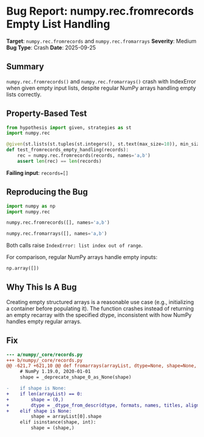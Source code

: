# Bug Report: numpy.rec.fromrecords Empty List Handling

**Target**: `numpy.rec.fromrecords` and `numpy.rec.fromarrays`
**Severity**: Medium
**Bug Type**: Crash
**Date**: 2025-09-25

## Summary

`numpy.rec.fromrecords()` and `numpy.rec.fromarrays()` crash with IndexError when given empty input lists, despite regular NumPy arrays handling empty lists correctly.

## Property-Based Test

```python
from hypothesis import given, strategies as st
import numpy.rec

@given(st.lists(st.tuples(st.integers(), st.text(max_size=10)), min_size=0, max_size=20))
def test_fromrecords_empty_handling(records):
    rec = numpy.rec.fromrecords(records, names='a,b')
    assert len(rec) == len(records)
```

**Failing input**: `records=[]`

## Reproducing the Bug

```python
import numpy as np
import numpy.rec

numpy.rec.fromrecords([], names='a,b')

numpy.rec.fromarrays([], names='a,b')
```

Both calls raise `IndexError: list index out of range`.

For comparison, regular NumPy arrays handle empty inputs:
```python
np.array([])
```

## Why This Is A Bug

Creating empty structured arrays is a reasonable use case (e.g., initializing a container before populating it). The function crashes instead of returning an empty recarray with the specified dtype, inconsistent with how NumPy handles empty regular arrays.

## Fix

```diff
--- a/numpy/_core/records.py
+++ b/numpy/_core/records.py
@@ -621,7 +621,10 @@ def fromarrays(arrayList, dtype=None, shape=None, formats=None,
     # NumPy 1.19.0, 2020-01-01
     shape = _deprecate_shape_0_as_None(shape)

-    if shape is None:
+    if len(arrayList) == 0:
+        shape = (0,)
+        dtype = _dtype_from_descr(dtype, formats, names, titles, aligned, byteorder)
+    elif shape is None:
         shape = arrayList[0].shape
     elif isinstance(shape, int):
         shape = (shape,)
```